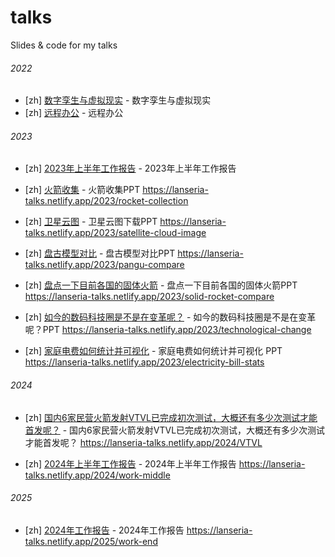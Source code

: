 # talks

Slides &amp; code for my talks

###### 2022

- [zh] [数字孪生与虚拟现实](./2022-11-28) - 数字孪生与虚拟现实
- [zh] [远程办公](./2022-12-17) - 远程办公

###### 2023

- [zh] [2023年上半年工作报告](./2023-06-30) - 2023年上半年工作报告

- [zh] [火箭收集](./2023-08-23) - 火箭收集PPT https://lanseria-talks.netlify.app/2023/rocket-collection

- [zh] [卫星云图](./2023-08-28) - 卫星云图下载PPT https://lanseria-talks.netlify.app/2023/satellite-cloud-image

- [zh] [盘古模型对比](./2023-09-08) - 盘古模型对比PPT https://lanseria-talks.netlify.app/2023/pangu-compare

- [zh] [盘点一下目前各国的固体火箭](./2023-09-18) - 盘点一下目前各国的固体火箭PPT https://lanseria-talks.netlify.app/2023/solid-rocket-compare

- [zh] [如今的数码科技圈是不是在变革呢？](./2023-09-20) - 如今的数码科技圈是不是在变革呢？PPT https://lanseria-talks.netlify.app/2023/technological-change

- [zh] [家庭电费如何统计并可视化](./2023-12-30) - 家庭电费如何统计并可视化 PPT https://lanseria-talks.netlify.app/2023/electricity-bill-stats

###### 2024

- [zh] [国内6家民营火箭发射VTVL已完成初次测试，大概还有多少次测试才能首发呢？](./2024-01-22) - 国内6家民营火箭发射VTVL已完成初次测试，大概还有多少次测试才能首发呢？ https://lanseria-talks.netlify.app/2024/VTVL

- [zh] [2024年上半年工作报告](./2023-08-28) - 2024年上半年工作报告 https://lanseria-talks.netlify.app/2024/work-middle

###### 2025

- [zh] [2024年工作报告](./2025-01-01) - 2024年工作报告 https://lanseria-talks.netlify.app/2025/work-end